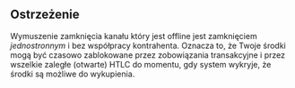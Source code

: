 ## Ostrzeżenie

Wymuszenie zamknięcia kanału który jest offline jest zamknięciem _jednostronnym_ i bez współpracy kontrahenta. Oznacza to, że Twoje środki mogą być czasowo zablokowane przez zobowiązania transakcyjne i przez wszelkie zaległe (otwarte) HTLC do momentu, gdy system wykryje, że środki są możliwe do wykupienia.
